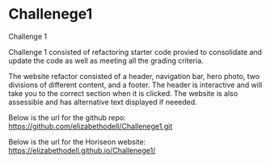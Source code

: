 # Challenege1
Challenge 1

Challenge 1 consisted of refactoring starter code provied to consolidate and update the code as well as meeting all the grading criteria. 

The website refactor consisted of a header, navigation bar, hero photo, two divisions of different content, and a footer. The header is interactive and will take you to the correct section when it is clicked. 
The website is also assessible and has alternative text displayed if neeeded. 

Below is the url for the github repo:
https://github.com/elizabethodell/Challenege1.git

Below is the url for the Horiseon website:
https://elizabethodell.github.io/Challenege1/
